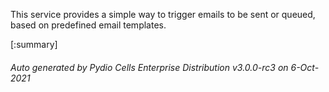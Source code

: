 






This service provides a simple way to trigger emails to be sent or queued, based on predefined email templates.

[:summary]

###### Auto generated by Pydio Cells Enterprise Distribution v3.0.0-rc3 on 6-Oct-2021
